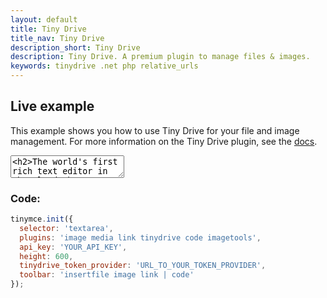 ```yaml
---
layout: default
title: Tiny Drive
title_nav: Tiny Drive
description_short: Tiny Drive
description: Tiny Drive. A premium plugin to manage files & images.
keywords: tinydrive .net php relative_urls
---
```


## Live example

This example shows you how to use Tiny Drive for your file and image management. For more information on the Tiny Drive plugin, see the [docs]({{site.baseurl}}/plugins/drive/).

<textarea>
<h2>The world's first rich text editor in the cloud</h2>
<p>Have you heard about Tiny Cloud? It's the first step in our journey to help you deliver great content creation experiences, no matter your level of expertise. 50,000 developers already agree. They get free access to our global Content Delivery Network, image proxy services and auto updates to the TinyMCE editor. They're also ready for some exciting updates coming soon.</p>
<p>One of these enhancements is <strong>Tiny Drive</strong>: imagine file management for TinyMCE, in the cloud, made super easy. Learn more at <a href="tinydrive/">our working demo</a>, where you'll find an opportunity to provide feedback to the product team.</p>
<h3>An editor for every project</h3>
<p>Here are some of our customer's most common use cases for TinyMCE:</p>
<ul>
<li>Content Management Systems (<em>WordPress, Umbraco</em>)</li>
<li>Learning Management Systems (<em>Blackboard</em>)</li>
<li>Customer Relationship Management and marketing automation (<em>Marketo</em>)</li>
<li>Email marketing (<em>Constant Contact</em>)</li>
<li>Content creation in SaaS systems (<em>Eventbrite, Evernote, GoFundMe, Zendesk</em>)</li>
</ul>
<p>&nbsp;</p>
<p>And those use cases are just the start. TinyMCE is incredibly flexible, and with hundreds of APIs there's likely a solution for your editor project. If you haven't experienced Tiny Cloud, get started today. You'll even get a free premium plugin trial &ndash; no credit card required!</p>
</textarea>
<style>
  button.olark-launch-button {
    z-index: 1 !important;
  }
  .menu {
    z-index: 1000 !important;
  }
</style>

<script src="https://cloud.tinymce.com/dev/tinymce.min.js?apiKey=mewrstxy1qafkxzgwrof3s2apj0mnccleag1rsj527bs02fd&tinydrive=dev&xy=4"></script>
<script>

tinymce.init({
  selector: 'textarea',
  plugins: 'image media link tinydrive code imagetools',
  api_key: 'fake-key',
  content_css: [
    "//fonts.googleapis.com/css?family=Lato|Lobster|Noto+Serif|Permanent+Marker|Raleway|Roboto|Source+Code+Pro",
    "//tiny.cloud/css/content-standard.min.css"
  ],
  height: 600,
  imagetools_cors_hosts: ['picsum.photos'],
  tinydrive_token_provider: (success, failure) => {
    success({ token: 'eyJhbGciOiJIUzI1NiIsInR5cCI6IkpXVCJ9.eyJzdWIiOiJqb2huZG9lIiwibmFtZSI6IkpvaG4gRG9lIiwiaWF0IjoxNTE2MjM5MDIyfQ.Ks_BdfH4CWilyzLNk8S2gDARFhuxIauLa8PwhdEQhEo' });
  },
  tinydrive_demo_files_url: '{{ site.baseUrl }}/demo/tiny-drive-demo/demo_files.json',
  toolbar: 'insertfile image link | code'
});

</script>

### Code:

```js
tinymce.init({
  selector: 'textarea',
  plugins: 'image media link tinydrive code imagetools',
  api_key: 'YOUR_API_KEY',
  height: 600,
  tinydrive_token_provider: 'URL_TO_YOUR_TOKEN_PROVIDER',
  toolbar: 'insertfile image link | code'
});
```